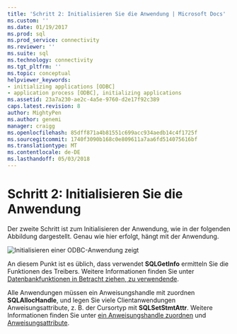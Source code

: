 ```yaml
---
title: 'Schritt 2: Initialisieren Sie die Anwendung | Microsoft Docs'
ms.custom: ''
ms.date: 01/19/2017
ms.prod: sql
ms.prod_service: connectivity
ms.reviewer: ''
ms.suite: sql
ms.technology: connectivity
ms.tgt_pltfrm: ''
ms.topic: conceptual
helpviewer_keywords:
- initializing applications [ODBC]
- application process [ODBC], initializing applications
ms.assetid: 23a7a230-ae2c-4a5e-9760-d2e17f92c389
caps.latest.revision: 8
author: MightyPen
ms.author: genemi
manager: craigg
ms.openlocfilehash: 85dff871a4b81551c699acc934aedb14c4f1725f
ms.sourcegitcommit: 1740f3090b168c0e809611a7aa6fd514075616bf
ms.translationtype: MT
ms.contentlocale: de-DE
ms.lasthandoff: 05/03/2018
---
```

# <a name="step-2-initialize-the-application"></a>Schritt 2: Initialisieren Sie die Anwendung
Der zweite Schritt ist zum Initialisieren der Anwendung, wie in der folgenden Abbildung dargestellt. Genau wie hier erfolgt, hängt mit der Anwendung.  
  
 ![Initialisieren einer ODBC-Anwendung zeigt](../../../odbc/reference/develop-app/media/pr12.gif "pr12")  
  
 An diesem Punkt ist es üblich, dass verwendet **SQLGetInfo** ermitteln Sie die Funktionen des Treibers. Weitere Informationen finden Sie unter [Datenbankfunktionen in Betracht ziehen, zu verwendende](../../../odbc/reference/develop-app/considering-database-features-to-use.md).  
  
 Alle Anwendungen müssen ein Anweisungshandle mit zuordnen **SQLAllocHandle**, und legen Sie viele Clientanwendungen Anweisungsattribute, z. B. der Cursortyp mit **SQLSetStmtAttr**. Weitere Informationen finden Sie unter [ein Anweisungshandle zuordnen](../../../odbc/reference/develop-app/allocating-a-statement-handle-odbc.md) und [Anweisungsattribute](../../../odbc/reference/develop-app/statement-attributes.md).
